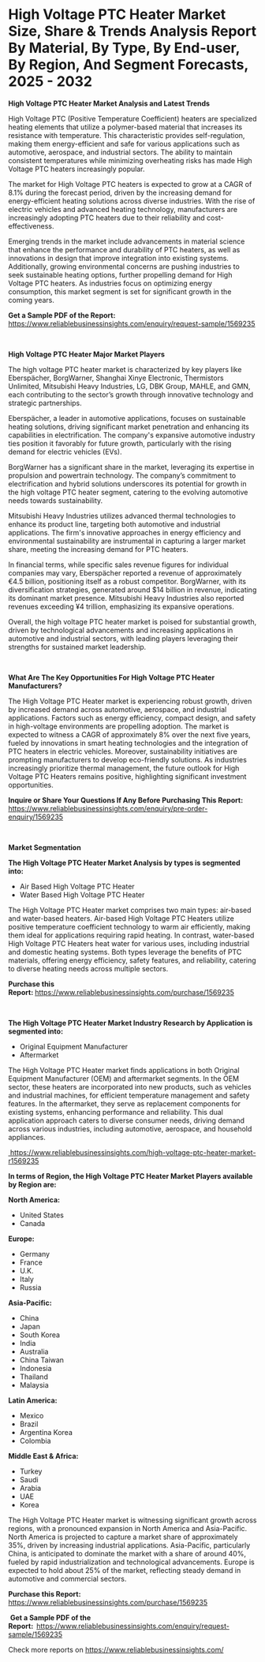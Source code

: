 <p><h1>High Voltage PTC Heater Market Size, Share & Trends Analysis Report By Material, By Type, By End-user, By Region, And Segment Forecasts, 2025 - 2032</h1></p><p><strong>High Voltage PTC Heater Market Analysis and Latest Trends</strong></p>
<p><p>High Voltage PTC (Positive Temperature Coefficient) heaters are specialized heating elements that utilize a polymer-based material that increases its resistance with temperature. This characteristic provides self-regulation, making them energy-efficient and safe for various applications such as automotive, aerospace, and industrial sectors. The ability to maintain consistent temperatures while minimizing overheating risks has made High Voltage PTC heaters increasingly popular.</p><p>The market for High Voltage PTC heaters is expected to grow at a CAGR of 8.1% during the forecast period, driven by the increasing demand for energy-efficient heating solutions across diverse industries. With the rise of electric vehicles and advanced heating technology, manufacturers are increasingly adopting PTC heaters due to their reliability and cost-effectiveness. </p><p>Emerging trends in the market include advancements in material science that enhance the performance and durability of PTC heaters, as well as innovations in design that improve integration into existing systems. Additionally, growing environmental concerns are pushing industries to seek sustainable heating options, further propelling demand for High Voltage PTC heaters. As industries focus on optimizing energy consumption, this market segment is set for significant growth in the coming years.</p></p>
<p><strong>Get a Sample PDF of the Report:&nbsp;</strong> <a href="https://www.reliablebusinessinsights.com/enquiry/request-sample/1569235?utm_campaign=3455&utm_medium=2&utm_source=Github&utm_content=ia&utm_term=25032025&utm_id=high-voltage-ptc-heater">https://www.reliablebusinessinsights.com/enquiry/request-sample/1569235</a></p>
<p>&nbsp;</p>
<p><strong>High Voltage PTC Heater Major Market Players</strong></p>
<p><p>The high voltage PTC heater market is characterized by key players like Eberspächer, BorgWarner, Shanghai Xinye Electronic, Thermistors Unlimited, Mitsubishi Heavy Industries, LG, DBK Group, MAHLE, and GMN, each contributing to the sector’s growth through innovative technology and strategic partnerships.</p><p>Eberspächer, a leader in automotive applications, focuses on sustainable heating solutions, driving significant market penetration and enhancing its capabilities in electrification. The company's expansive automotive industry ties position it favorably for future growth, particularly with the rising demand for electric vehicles (EVs).</p><p>BorgWarner has a significant share in the market, leveraging its expertise in propulsion and powertrain technology. The company’s commitment to electrification and hybrid solutions underscores its potential for growth in the high voltage PTC heater segment, catering to the evolving automotive needs towards sustainability.</p><p>Mitsubishi Heavy Industries utilizes advanced thermal technologies to enhance its product line, targeting both automotive and industrial applications. The firm's innovative approaches in energy efficiency and environmental sustainability are instrumental in capturing a larger market share, meeting the increasing demand for PTC heaters.</p><p>In financial terms, while specific sales revenue figures for individual companies may vary, Eberspächer reported a revenue of approximately €4.5 billion, positioning itself as a robust competitor. BorgWarner, with its diversification strategies, generated around $14 billion in revenue, indicating its dominant market presence. Mitsubishi Heavy Industries also reported revenues exceeding ¥4 trillion, emphasizing its expansive operations.</p><p>Overall, the high voltage PTC heater market is poised for substantial growth, driven by technological advancements and increasing applications in automotive and industrial sectors, with leading players leveraging their strengths for sustained market leadership.</p></p>
<p>&nbsp;</p>
<p><strong>What Are The Key Opportunities For High Voltage PTC Heater Manufacturers?</strong></p>
<p><p>The High Voltage PTC Heater market is experiencing robust growth, driven by increased demand across automotive, aerospace, and industrial applications. Factors such as energy efficiency, compact design, and safety in high-voltage environments are propelling adoption. The market is expected to witness a CAGR of approximately 8% over the next five years, fueled by innovations in smart heating technologies and the integration of PTC heaters in electric vehicles. Moreover, sustainability initiatives are prompting manufacturers to develop eco-friendly solutions. As industries increasingly prioritize thermal management, the future outlook for High Voltage PTC Heaters remains positive, highlighting significant investment opportunities.</p></p>
<p><strong>Inquire or Share Your Questions If Any Before Purchasing This Report:</strong> <a href="https://www.reliablebusinessinsights.com/enquiry/pre-order-enquiry/1569235?utm_campaign=3455&utm_medium=2&utm_source=Github&utm_content=ia&utm_term=25032025&utm_id=high-voltage-ptc-heater">https://www.reliablebusinessinsights.com/enquiry/pre-order-enquiry/1569235</a></p>
<p>&nbsp;</p>
<p><strong>Market Segmentation</strong></p>
<p><strong>The High Voltage PTC Heater Market Analysis by types is segmented into:</strong></p>
<p><ul><li>Air Based High Voltage PTC Heater</li><li>Water Based High Voltage PTC Heater</li></ul></p>
<p><p>The High Voltage PTC Heater market comprises two main types: air-based and water-based heaters. Air-based High Voltage PTC Heaters utilize positive temperature coefficient technology to warm air efficiently, making them ideal for applications requiring rapid heating. In contrast, water-based High Voltage PTC Heaters heat water for various uses, including industrial and domestic heating systems. Both types leverage the benefits of PTC materials, offering energy efficiency, safety features, and reliability, catering to diverse heating needs across multiple sectors.</p></p>
<p><strong>Purchase this Report:&nbsp;</strong><a href="https://www.reliablebusinessinsights.com/purchase/1569235?utm_campaign=3455&utm_medium=2&utm_source=Github&utm_content=ia&utm_term=25032025&utm_id=high-voltage-ptc-heater">https://www.reliablebusinessinsights.com/purchase/1569235</a></p>
<p>&nbsp;</p>
<p><strong>The High Voltage PTC Heater Market Industry Research by Application is segmented into:</strong></p>
<p><ul><li>Original Equipment Manufacturer</li><li>Aftermarket</li></ul></p>
<p><p>The High Voltage PTC Heater market finds applications in both Original Equipment Manufacturer (OEM) and aftermarket segments. In the OEM sector, these heaters are incorporated into new products, such as vehicles and industrial machines, for efficient temperature management and safety features. In the aftermarket, they serve as replacement components for existing systems, enhancing performance and reliability. This dual application approach caters to diverse consumer needs, driving demand across various industries, including automotive, aerospace, and household appliances.</p></p>
<p><a href="https://www.reliablebusinessinsights.com/high-voltage-ptc-heater-market-r1569235?utm_campaign=3455&utm_medium=2&utm_source=Github&utm_content=ia&utm_term=25032025&utm_id=high-voltage-ptc-heater">&nbsp;https://www.reliablebusinessinsights.com/high-voltage-ptc-heater-market-r1569235</a></p>
<p><strong>In terms of Region, the High Voltage PTC Heater Market Players available by Region are:</strong></p>
<p>
    <p> <strong> North America: </strong>
        <ul>
            <li>United States</li>
            <li>Canada</li>
        </ul>
        </p> 
    <p> <strong> Europe: </strong>
        <ul>
            <li>Germany</li>
            <li>France</li>
            <li>U.K.</li>
            <li>Italy</li>
            <li>Russia</li>
        </ul>
        </p> 
    <p> <strong> Asia-Pacific: </strong>
        <ul>
            <li>China</li>
            <li>Japan</li>
            <li>South Korea</li>
            <li>India</li>
            <li>Australia</li>
            <li>China Taiwan</li>
            <li>Indonesia</li>
            <li>Thailand</li>
            <li>Malaysia</li>
        </ul>
        </p> 
    <p> <strong> Latin America: </strong>
        <ul>
            <li>Mexico</li>
            <li>Brazil</li>
            <li>Argentina Korea</li>
            <li>Colombia</li>
        </ul>
        </p> 
    <p> <strong> Middle East & Africa: </strong>
        <ul>
            <li>Turkey</li>
            <li>Saudi</li>
            <li>Arabia</li>
            <li>UAE</li>
            <li>Korea</li>
        </ul>
    </p>
    </p>
<p><p>The High Voltage PTC Heater market is witnessing significant growth across regions, with a pronounced expansion in North America and Asia-Pacific. North America is projected to capture a market share of approximately 35%, driven by increasing industrial applications. Asia-Pacific, particularly China, is anticipated to dominate the market with a share of around 40%, fueled by rapid industrialization and technological advancements. Europe is expected to hold about 25% of the market, reflecting steady demand in automotive and commercial sectors.</p></p>
<p><strong>Purchase this Report: </strong><a href="https://www.reliablebusinessinsights.com/purchase/1569235?utm_campaign=3455&utm_medium=2&utm_source=Github&utm_content=ia&utm_term=25032025&utm_id=high-voltage-ptc-heater">https://www.reliablebusinessinsights.com/purchase/1569235</a></p>
<p>&nbsp;<strong>Get a Sample PDF of the Report:&nbsp;&nbsp;</strong><a href="https://www.reliablebusinessinsights.com/enquiry/request-sample/1569235?utm_campaign=3455&utm_medium=2&utm_source=Github&utm_content=ia&utm_term=25032025&utm_id=high-voltage-ptc-heater">https://www.reliablebusinessinsights.com/enquiry/request-sample/1569235</a></p>
<p><strong></strong></p>
<p>Check more reports on <a href="https://www.reliablebusinessinsights.com/?utm_campaign=3455&utm_medium=2&utm_source=Github&utm_content=ia&utm_term=25032025&utm_id=high-voltage-ptc-heater">https://www.reliablebusinessinsights.com/</a></p>